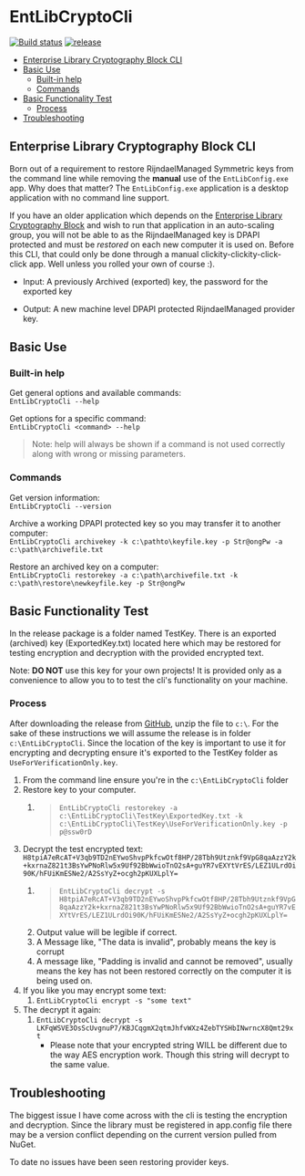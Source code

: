 # EntLibCryptoCli

[![Build status](https://brettski.visualstudio.com/EntLibCryptoCli/_apis/build/status/EntLibCryptoCli-.NET%20Desktop-CI)](https://brettski.visualstudio.com/EntLibCryptoCli/_build/latest?definitionId=1)
[![release](https://img.shields.io/badge/Release-v1.3.0-blue.svg)](https://github.com/brettski/EntLibCryptoCli/releases/tag/v1.3.0)

- [Enterprise Library Cryptography Block CLI](#Enterprise-Library-Cryptography-Block-CLI)
- [Basic Use](#Basic-Use)
  - [Built-in help](#Built-in-help)
  - [Commands](#Commands)
- [Basic Functionality Test](#Basic-Functionality-Test)
  - [Process](#Process)
- [Troubleshooting](#Troubleshooting)

## Enterprise Library Cryptography Block CLI

Born out of a requirement to restore RijndaelManaged Symmetric keys from the command line while removing the **manual** use of the `EntLibConfig.exe` app. Why does that matter? The `EntLibConfig.exe` application is a desktop application with no command line support.

If you have an older application which depends on the [Enterprise Library Cryptography Block](https://www.nuget.org/packages/EnterpriseLibrary.Security.Cryptography/) and wish to run that application in an auto-scaling group, you will not be able to as the RijndaelManaged key is DPAPI protected and must be *restored* on each new computer it is used on. Before this CLI, that could only be done through a manual clickity-clickity-click-click app.  Well unless you rolled your own of course :).

- Input: A previously Archived (exported) key, the password for the exported key

- Output: A new machine level DPAPI protected RijndaelManaged provider key.

## Basic Use

### Built-in help

Get general options and available commands:  
`EntLibCryptoCli --help`

Get options for a specific command:  
`EntLibCryptoCli <command> --help`

> Note: help will always be shown if a command is not used correctly along with wrong or missing parameters.

### Commands

Get version information:  
`EntLibCryptoCli --version`

Archive a working DPAPI protected key so you may transfer it to another computer:  
`EntLibCryptoCli archivekey -k c:\pathto\keyfile.key -p Str@ongPw -a c:\path\archivefile.txt`

Restore an archived key on a computer:  
`EntLibCryptoCli restorekey -a c:\path\archivefile.txt -k c:\path\restore\newkeyfile.key -p Str@ongPw`

## Basic Functionality Test

In the release package is a folder named TestKey. There is an exported (archived) key (ExportedKey.txt) located here which may be restored for testing encryption and decryption with the provided encrypted text.

Note: **DO NOT** use this key for your own projects! It is provided only as a convenience to allow you to to test the cli's functionality on your machine.

### Process

After downloading the release from [GitHub](https://github.com/brettski/EntLibCryptoCli/releases), unzip the file to `c:\`. For the sake of these instructions we will assume the release is in folder `c:\EntLibCryptoCli`. Since the location of the key is important to use it for encrypting and decrypting ensure it's exported to the TestKey folder as `UseForVerificationOnly.key`.

1. From the command line ensure you're in  the `c:\EntLibCryptoCli` folder
1. Restore key to your computer.
    1. > `EntLibCryptoCli restorekey -a c:\EntLibCryptoCli\TestKey\ExportedKey.txt -k c:\EntLibCryptoCli\TestKey\UseForVerificationOnly.key -p p@ssw0rD`
1. Decrypt the test encrypted text: `H8tpiA7eRcAT+V3qb9TD2nEYwoShvpPkfcwOtf8HP/28Tbh9Utznkf9VpG8qaAzzY2k+kxrnaZ821t3BsYwPNoRlw5x9Uf92BbWwioTnO2sA+guYR7vEXYtVrES/LEZ1ULrdOi90K/hFUiKmESNe2/A2SsYyZ+ocgh2pKUXLplY=`
    1. > `EntLibCryptoCli decrypt -s H8tpiA7eRcAT+V3qb9TD2nEYwoShvpPkfcwOtf8HP/28Tbh9Utznkf9VpG8qaAzzY2k+kxrnaZ821t3BsYwPNoRlw5x9Uf92BbWwioTnO2sA+guYR7vEXYtVrES/LEZ1ULrdOi90K/hFUiKmESNe2/A2SsYyZ+ocgh2pKUXLplY=`
    1. Output value will be legible if correct.
    1. A Message like, "The data is invalid", probably means the key is corrupt
    1. A message like, "Padding is invalid and cannot be removed", usually means the key has not been restored correctly on the computer it is being used on.
1. If you like you may encrypt some text:
    1. `EntLibCryptoCli encrypt -s "some text"`
1. The decrypt it again:
    1. `EntLibCryptoCli decrypt -s LKFqWSVE3OsScUvgnuP7/KBJCqgmX2qtmJhfvWXz4ZebTYSHbINwrncX8Qmt29xt`
        - Please note that your encrypted string WILL be different due to the way AES encryption work. Though this string will decrypt to the same value.

## Troubleshooting

The biggest issue I have come across with the cli is testing the encryption and decryption. Since the library must be registered in app.config file there may be a version conflict depending on the current version pulled from NuGet.

To date no issues have been seen restoring provider keys.
